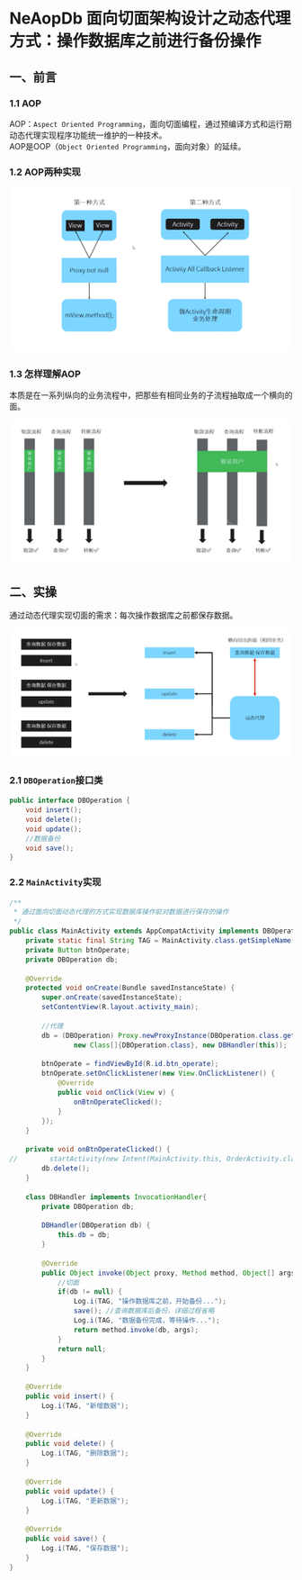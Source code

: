 # NeAopDb 面向切面架构设计之动态代理方式：操作数据库之前进行备份操作
## 一、前言
### 1.1 AOP
AOP：`Aspect Oriented Programming`，面向切面编程，通过预编译方式和运行期动态代理实现程序功能统一维护的一种技术。  
AOP是OOP（`Object Oriented Programming`，面向对象）的延续。
### 1.2 AOP两种实现 
![image](https://github.com/tianyalu/NeAopDb/raw/master/show/aop_implementations.png)  
### 1.3 怎样理解AOP
本质是在一系列纵向的业务流程中，把那些有相同业务的子流程抽取成一个横向的面。  

![image](https://github.com/tianyalu/NeAopDb/raw/master/show/aop_understand.png)  

## 二、实操
通过动态代理实现切面的需求：每次操作数据库之前都保存数据。    

![image](https://github.com/tianyalu/NeAopDb/raw/master/show/dynamic_aop_db.png)  

### 2.1 `DBOperation`接口类
```java
public interface DBOperation {
    void insert();
    void delete();
    void update();
    //数据备份
    void save();
}
```

### 2.2 `MainActivity`实现
```java
/**
 * 通过面向切面动态代理的方式实现数据库操作前对数据进行保存的操作
 */
public class MainActivity extends AppCompatActivity implements DBOperation{
    private static final String TAG = MainActivity.class.getSimpleName();
    private Button btnOperate;
    private DBOperation db;

    @Override
    protected void onCreate(Bundle savedInstanceState) {
        super.onCreate(savedInstanceState);
        setContentView(R.layout.activity_main);

        //代理
        db = (DBOperation) Proxy.newProxyInstance(DBOperation.class.getClassLoader(),
                new Class[]{DBOperation.class}, new DBHandler(this));

        btnOperate = findViewById(R.id.btn_operate);
        btnOperate.setOnClickListener(new View.OnClickListener() {
            @Override
            public void onClick(View v) {
                onBtnOperateClicked();
            }
        });
    }

    private void onBtnOperateClicked() {
//        startActivity(new Intent(MainActivity.this, OrderActivity.class));
        db.delete();
    }

    class DBHandler implements InvocationHandler{
        private DBOperation db;

        DBHandler(DBOperation db) {
            this.db = db;
        }

        @Override
        public Object invoke(Object proxy, Method method, Object[] args) throws Throwable {
            //切面
            if(db != null) {
                Log.i(TAG, "操作数据库之前，开始备份...");
                save(); //查询数据库后备份，详细过程省略
                Log.i(TAG, "数据备份完成，等待操作...");
                return method.invoke(db, args);
            }
            return null;
        }
    }

    @Override
    public void insert() {
        Log.i(TAG, "新增数据");
    }

    @Override
    public void delete() {
        Log.i(TAG, "删除数据");
    }

    @Override
    public void update() {
        Log.i(TAG, "更新数据");
    }

    @Override
    public void save() {
        Log.i(TAG, "保存数据");
    }
}
```